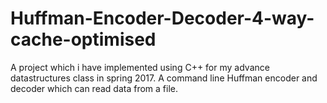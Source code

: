 # Huffman-Encoder-Decoder-4-way-cache-optimised

A project which i have implemented using C++ for my advance datastructures class in spring 2017. 
A command line Huffman encoder and decoder which can read data from a file. 
